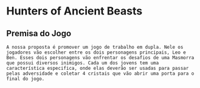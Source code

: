 # Hunters of Ancient Beasts

## Premisa do Jogo
    A nossa proposta é promover um jogo de trabalho em dupla. Nele os jogadores vão escolher entre os dois personagens principais, Leo e Ben. Esses dois personagens vão enfrentar os desafios de uma Masmorra que possui diversos inimigos. Cada um dos jovens tem uma característica especifica, onde elas deverão ser usadas para passar pelas adversidade e coletar 4 cristais que vão abrir uma porta para o final do jogo.